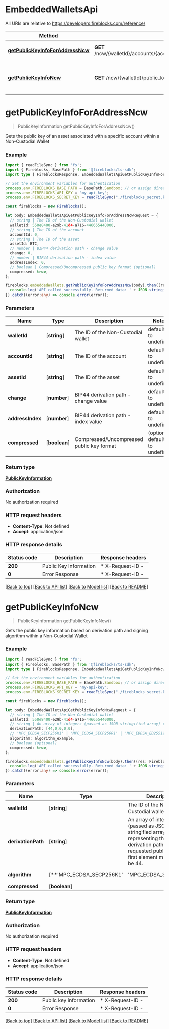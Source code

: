 # EmbeddedWalletsApi

All URIs are relative to https://developers.fireblocks.com/reference/

Method | HTTP request | Description
------------- | ------------- | -------------
[**getPublicKeyInfoForAddressNcw**](#getPublicKeyInfoForAddressNcw) | **GET** /ncw/{walletId}/accounts/{accountId}/{assetId}/{change}/{addressIndex}/public_key_info | Get the public key of an asset
[**getPublicKeyInfoNcw**](#getPublicKeyInfoNcw) | **GET** /ncw/{walletId}/public_key_info | Get the public key for a derivation path


# **getPublicKeyInfoForAddressNcw**
> PublicKeyInformation getPublicKeyInfoForAddressNcw()

Gets the public key of an asset associated with a specific account within a Non-Custodial Wallet

### Example


```typescript
import { readFileSync } from 'fs';
import { Fireblocks, BasePath } from '@fireblocks/ts-sdk';
import type { FireblocksResponse, EmbeddedWalletsApiGetPublicKeyInfoForAddressNcwRequest, PublicKeyInformation } from '@fireblocks/ts-sdk';

// Set the environment variables for authentication
process.env.FIREBLOCKS_BASE_PATH = BasePath.Sandbox; // or assign directly to "https://sandbox-api.fireblocks.io/v1"
process.env.FIREBLOCKS_API_KEY = "my-api-key";
process.env.FIREBLOCKS_SECRET_KEY = readFileSync("./fireblocks_secret.key", "utf8");

const fireblocks = new Fireblocks();

let body: EmbeddedWalletsApiGetPublicKeyInfoForAddressNcwRequest = {
  // string | The ID of the Non-Custodial wallet
  walletId: 550e8400-e29b-41d4-a716-446655440000,
  // string | The ID of the account
  accountId: 0,
  // string | The ID of the asset
  assetId: BTC,
  // number | BIP44 derivation path - change value
  change: 0,
  // number | BIP44 derivation path - index value
  addressIndex: 0,
  // boolean | Compressed/Uncompressed public key format (optional)
  compressed: true,
};

fireblocks.embeddedWallets.getPublicKeyInfoForAddressNcw(body).then((res: FireblocksResponse<PublicKeyInformation>) => {
  console.log('API called successfully. Returned data: ' + JSON.stringify(res, null, 2));
}).catch((error:any) => console.error(error));
```


### Parameters

Name | Type | Description  | Notes
------------- | ------------- | ------------- | -------------
 **walletId** | [**string**] | The ID of the Non-Custodial wallet | defaults to undefined
 **accountId** | [**string**] | The ID of the account | defaults to undefined
 **assetId** | [**string**] | The ID of the asset | defaults to undefined
 **change** | [**number**] | BIP44 derivation path - change value | defaults to undefined
 **addressIndex** | [**number**] | BIP44 derivation path - index value | defaults to undefined
 **compressed** | [**boolean**] | Compressed/Uncompressed public key format | (optional) defaults to undefined


### Return type

**[PublicKeyInformation](../models/PublicKeyInformation.md)**

### Authorization

No authorization required

### HTTP request headers

 - **Content-Type**: Not defined
 - **Accept**: application/json


### HTTP response details
| Status code | Description | Response headers |
|-------------|-------------|------------------|
**200** | Public Key Information |  * X-Request-ID -  <br>  |
**0** | Error Response |  * X-Request-ID -  <br>  |

[[Back to top]](#) [[Back to API list]](../../README.md#documentation-for-api-endpoints) [[Back to Model list]](../../README.md#documentation-for-models) [[Back to README]](../../README.md)

# **getPublicKeyInfoNcw**
> PublicKeyInformation getPublicKeyInfoNcw()

Gets the public key information based on derivation path and signing algorithm within a Non-Custodial Wallet

### Example


```typescript
import { readFileSync } from 'fs';
import { Fireblocks, BasePath } from '@fireblocks/ts-sdk';
import type { FireblocksResponse, EmbeddedWalletsApiGetPublicKeyInfoNcwRequest, PublicKeyInformation } from '@fireblocks/ts-sdk';

// Set the environment variables for authentication
process.env.FIREBLOCKS_BASE_PATH = BasePath.Sandbox; // or assign directly to "https://sandbox-api.fireblocks.io/v1"
process.env.FIREBLOCKS_API_KEY = "my-api-key";
process.env.FIREBLOCKS_SECRET_KEY = readFileSync("./fireblocks_secret.key", "utf8");

const fireblocks = new Fireblocks();

let body: EmbeddedWalletsApiGetPublicKeyInfoNcwRequest = {
  // string | The ID of the Non-Custodial wallet
  walletId: 550e8400-e29b-41d4-a716-446655440000,
  // string | An array of integers (passed as JSON stringified array) representing the full BIP44 derivation path of the requested public key.  The first element must always be 44. 
  derivationPath: [44,0,0,0,0],
  // 'MPC_ECDSA_SECP256K1' | 'MPC_ECDSA_SECP256R1' | 'MPC_EDDSA_ED25519' | Elliptic Curve
  algorithm: algorithm_example,
  // boolean (optional)
  compressed: true,
};

fireblocks.embeddedWallets.getPublicKeyInfoNcw(body).then((res: FireblocksResponse<PublicKeyInformation>) => {
  console.log('API called successfully. Returned data: ' + JSON.stringify(res, null, 2));
}).catch((error:any) => console.error(error));
```


### Parameters

Name | Type | Description  | Notes
------------- | ------------- | ------------- | -------------
 **walletId** | [**string**] | The ID of the Non-Custodial wallet | defaults to undefined
 **derivationPath** | [**string**] | An array of integers (passed as JSON stringified array) representing the full BIP44 derivation path of the requested public key.  The first element must always be 44.  | defaults to undefined
 **algorithm** | [**&#39;MPC_ECDSA_SECP256K1&#39; | &#39;MPC_ECDSA_SECP256R1&#39; | &#39;MPC_EDDSA_ED25519&#39;**]**Array<&#39;MPC_ECDSA_SECP256K1&#39; &#124; &#39;MPC_ECDSA_SECP256R1&#39; &#124; &#39;MPC_EDDSA_ED25519&#39;>** | Elliptic Curve | defaults to undefined
 **compressed** | [**boolean**] |  | (optional) defaults to undefined


### Return type

**[PublicKeyInformation](../models/PublicKeyInformation.md)**

### Authorization

No authorization required

### HTTP request headers

 - **Content-Type**: Not defined
 - **Accept**: application/json


### HTTP response details
| Status code | Description | Response headers |
|-------------|-------------|------------------|
**200** | Public key information |  * X-Request-ID -  <br>  |
**0** | Error Response |  * X-Request-ID -  <br>  |

[[Back to top]](#) [[Back to API list]](../../README.md#documentation-for-api-endpoints) [[Back to Model list]](../../README.md#documentation-for-models) [[Back to README]](../../README.md)


